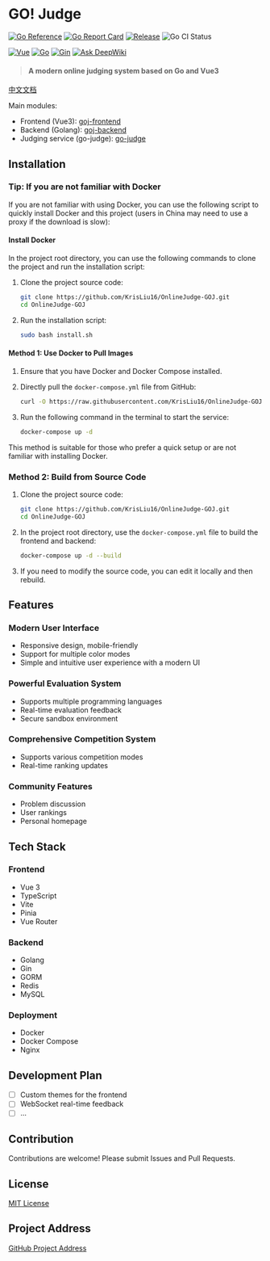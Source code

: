 # GO! Judge

[![Go Reference](https://pkg.go.dev/badge/github.com/KrisLiu16/OnlineJudge-GOJ/goj-backend.svg)](https://pkg.go.dev/github.com/KrisLiu16/OnlineJudge-GOJ/goj-backend) [![Go Report Card](https://goreportcard.com/badge/github.com/KrisLiu16/OnlineJudge-GOJ/goj-backend)](https://goreportcard.com/report/github.com/KrisLiu16/OnlineJudge-GOJ/goj-backend) [![Release](https://img.shields.io/github/v/tag/KrisLiu16/OnlineJudge-GOJ)](https://github.com/KrisLiu16/OnlineJudge-GOJ/releases/latest) ![Go CI Status](https://github.com/KrisLiu16/OnlineJudge-GOJ/actions/workflows/go.yml/badge.svg)

[![Vue](https://img.shields.io/badge/vue-3.3.4-brightgreen.svg?style=flat-square)](https://vuejs.org/)
[![Go](https://img.shields.io/badge/go-1.22-blue.svg?style=flat-square)](https://golang.org/)
[![Gin](https://img.shields.io/badge/gin-1.9.1-blue.svg?style=flat-square)](https://gin-gonic.com/)
[![Ask DeepWiki](https://deepwiki.com/badge.svg)](https://deepwiki.com/krisliu16/onlinejudge-goj)

> #### A modern online judging system based on Go and Vue3

[中文文档](README.md)

Main modules:

- Frontend (Vue3): [goj-frontend](https://github.com/KrisLiu16/OnlineJudge-GOJ/tree/main/goj-frontend)
- Backend (Golang): [goj-backend](https://github.com/KrisLiu16/OnlineJudge-GOJ/tree/main/goj-backend)
- Judging service (go-judge): [go-judge](https://github.com/criyle/go-judge)

## Installation

### Tip: If you are not familiar with Docker

If you are not familiar with using Docker, you can use the following script to quickly install Docker and this project (users in China may need to use a proxy if the download is slow):

#### Install Docker

In the project root directory, you can use the following commands to clone the project and run the installation script:

1. Clone the project source code:

   ```bash
   git clone https://github.com/KrisLiu16/OnlineJudge-GOJ.git
   cd OnlineJudge-GOJ
   ```

2. Run the installation script:

   ```bash
   sudo bash install.sh
   ```

#### Method 1: Use Docker to Pull Images

1. Ensure that you have Docker and Docker Compose installed.
2. Directly pull the `docker-compose.yml` file from GitHub:

   ```bash
   curl -O https://raw.githubusercontent.com/KrisLiu16/OnlineJudge-GOJ/main/docker/docker-compose.yml
   ```

3. Run the following command in the terminal to start the service:

   ```bash
   docker-compose up -d
   ```

This method is suitable for those who prefer a quick setup or are not familiar with installing Docker.

### Method 2: Build from Source Code

1. Clone the project source code:

   ```bash
   git clone https://github.com/KrisLiu16/OnlineJudge-GOJ.git
   cd OnlineJudge-GOJ
   ```

2. In the project root directory, use the `docker-compose.yml` file to build the frontend and backend:

   ```bash
   docker-compose up -d --build
   ```

3. If you need to modify the source code, you can edit it locally and then rebuild.

## Features

### Modern User Interface
- Responsive design, mobile-friendly
- Support for multiple color modes
- Simple and intuitive user experience with a modern UI

### Powerful Evaluation System
- Supports multiple programming languages
- Real-time evaluation feedback
- Secure sandbox environment

### Comprehensive Competition System
- Supports various competition modes
- Real-time ranking updates

### Community Features
- Problem discussion
- User rankings
- Personal homepage

## Tech Stack

### Frontend
- Vue 3
- TypeScript
- Vite
- Pinia
- Vue Router

### Backend
- Golang
- Gin
- GORM
- Redis
- MySQL

### Deployment
- Docker
- Docker Compose
- Nginx

## Development Plan

- [ ] Custom themes for the frontend
- [ ] WebSocket real-time feedback
- [ ] ...

## Contribution

Contributions are welcome! Please submit Issues and Pull Requests.

## License

[MIT License](LICENSE)

## Project Address

[GitHub Project Address](https://github.com/KrisLiu16/OnlineJudge-GOJ)
